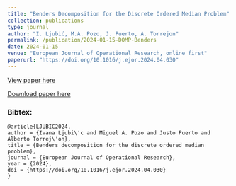 ```yaml
---
title: "Benders Decomposition for the Discrete Ordered Median Problem"
collection: publications
type: journal
author: "I. Ljubić, M.A. Pozo, J. Puerto, A. Torrejon"
permalink: /publication/2024-01-15-DOMP-Benders
date: 2024-01-15
venue: "European Journal of Operational Research, online first"
paperurl: "https://doi.org/10.1016/j.ejor.2024.04.030"
---
```


[View paper here](https://doi.org/10.1016/j.ejor.2024.04.030)

[Download paper here](/docs/publications/DOMP-Benders.pdf)

### Bibtex:

```
@article{LJUBIC2024,
author = {Ivana Ljubi\'c and Miguel A. Pozo and Justo Puerto and Alberto Torrej\'on},
title = {Benders decomposition for the discrete ordered median problem},
journal = {European Journal of Operational Research},
year = {2024},
doi = {https://doi.org/10.1016/j.ejor.2024.04.030}
}
```

